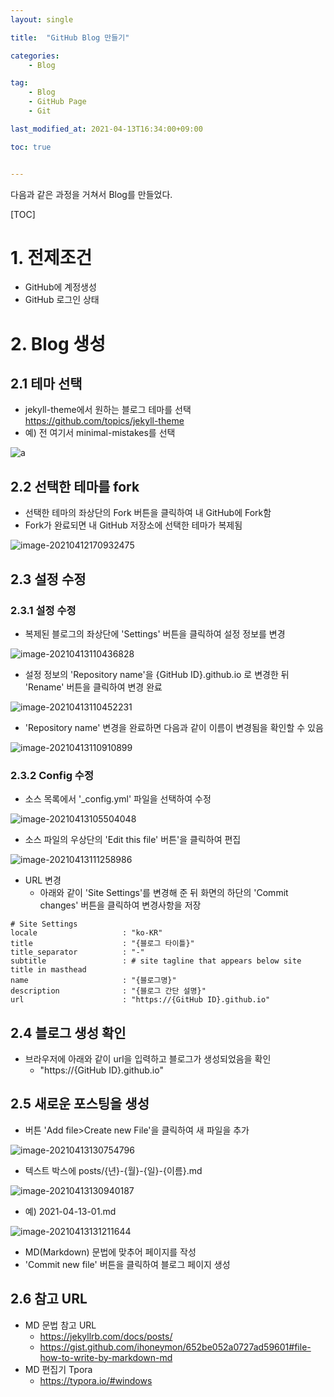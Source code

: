 ```yaml
---
layout: single

title:  "GitHub Blog 만들기"

categories:
    - Blog

tag:
    - Blog
    - GitHub Page
    - Git

last_modified_at: 2021-04-13T16:34:00+09:00

toc: true


---
```




다음과 같은 과정을 거쳐서 Blog를 만들었다.



[TOC]



# 1. 전제조건

* GitHub에 계정생성
* GitHub 로그인 상태



# 2. Blog 생성

## 2.1 테마 선택

- jekyll-theme에서 원하는 블로그 테마를 선택
  https://github.com/topics/jekyll-theme 
- 예) 전 여기서 minimal-mistakes를 선택

![a](../assets/images/2021-04-13/image-20210412170601959.png)



## 2.2 선택한 테마를 fork

- 선택한 테마의 좌상단의 Fork 버튼을 클릭하여 내 GitHub에 Fork함
- Fork가 완료되면 내 GitHub 저장소에 선택한 테마가 복제됨

![image-20210412170932475](../assets/images/2021-04-13/image-20210412170932475.png)



## 2.3 설정 수정

### 2.3.1 설정 수정

* 복제된 블로그의 좌상단에 'Settings' 버튼을 클릭하여 설정 정보를 변경

![image-20210413110436828](../assets/images/2021-04-13/image-20210413110436828.png)

* 설정 정보의 'Repository name'을 {GitHub ID}.github.io 로 변경한 뒤 'Rename' 버튼을 클릭하여 변경 완료

![image-20210413110452231](../assets/images/2021-04-13/image-20210413110452231.png)

* 'Repository name' 변경을 완료하면 다음과 같이 이름이 변경됨을 확인할 수 있음

![image-20210413110910899](../assets/images/2021-04-13/image-20210413110910899.png)



### 2.3.2 Config 수정

- 소스 목록에서 '_config.yml' 파일을 선택하여 수정

![image-20210413105504048](../assets/images/2021-04-13/image-20210413105504048.png)

- 소스 파일의 우상단의 'Edit this file' 버튼'을 클릭하여 편집

![image-20210413111258986](../assets/images/2021-04-13/image-20210413111258986.png)

- URL 변경
  - 아래와 같이 'Site Settings'를 변경해 준 뒤 화면의 하단의 'Commit changes' 버튼을 클릭하여 변경사항을 저장

```
# Site Settings
locale                   : "ko-KR"
title                    : "{블로그 타이틀}"
title_separator          : "-"
subtitle                 : # site tagline that appears below site title in masthead
name                     : "{블로그명}"
description              : "{블로그 간단 설명}"
url                      : "https://{GitHub ID}.github.io"
```



## 2.4 블로그 생성 확인

* 브라우저에 아래와 같이 url을 입력하고 블로그가 생성되었음을 확인
  * "https://{GitHub ID}.github.io"



## 2.5 새로운 포스팅을 생성

* 버튼 'Add file>Create new File'을 클릭하여 새 파일을 추가

![image-20210413130754796](../assets/images/2021-04-13/image-20210413130754796.png)

* 텍스트 박스에 posts/{년}-{월}-{일}-{이름}.md

![image-20210413130940187](../assets/images/2021-04-13/image-20210413130940187.png)

* 예) 2021-04-13-01.md

![image-20210413131211644](../assets/images/2021-04-13/image-20210413131211644.png)

* MD(Markdown) 문법에 맞추어 페이지를 작성
* 'Commit new file' 버튼을 클릭하여 블로그 페이지 생성



## 2.6 참고 URL

* MD 문법 참고 URL
  * https://jekyllrb.com/docs/posts/
  * https://gist.github.com/ihoneymon/652be052a0727ad59601#file-how-to-write-by-markdown-md
* MD 편집기 Tpora
  * https://typora.io/#windows
